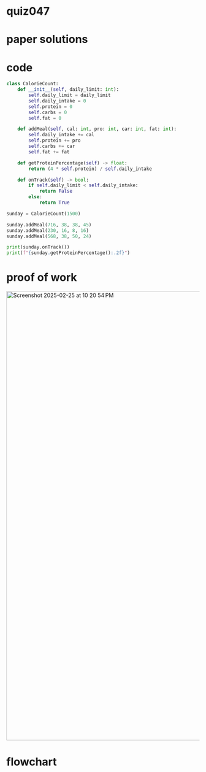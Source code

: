 # quiz047

# paper solutions

# code
```.py
class CalorieCount:
    def __init__(self, daily_limit: int):
        self.daily_limit = daily_limit
        self.daily_intake = 0
        self.protein = 0
        self.carbs = 0
        self.fat = 0

    def addMeal(self, cal: int, pro: int, car: int, fat: int):
        self.daily_intake += cal
        self.protein += pro
        self.carbs += car
        self.fat += fat

    def getProteinPercentage(self) -> float:
        return (4 * self.protein) / self.daily_intake

    def onTrack(self) -> bool:
        if self.daily_limit < self.daily_intake:
            return False
        else:
            return True

sunday = CalorieCount(1500)

sunday.addMeal(716, 38, 38, 45)
sunday.addMeal(230, 16, 8, 16)
sunday.addMeal(568, 38, 50, 24)

print(sunday.onTrack())
print(f"{sunday.getProteinPercentage():.2f}")
```
# proof of work
<img width="1171" alt="Screenshot 2025-02-25 at 10 20 54 PM" src="https://github.com/user-attachments/assets/590abc7b-335f-4dc8-a3b7-11ca9ecf4ebf" />

# flowchart

